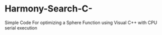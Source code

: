 # Harmony-Search-C-
Simple Code For optimizing a Sphere Function using Visual C++ with CPU serial execution
